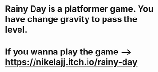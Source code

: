 # Rainy Day is a platformer game. You have change gravity to pass the level.
# If you wanna play the game --> https://nikelajj.itch.io/rainy-day
